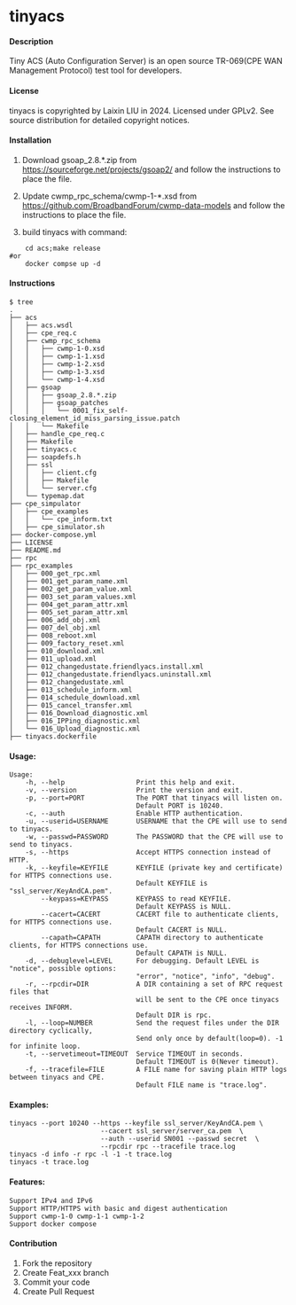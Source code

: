 # tinyacs

#### Description
Tiny ACS (Auto Configuration Server) is an open source TR-069(CPE WAN Management Protocol) test tool for developers.

#### License
tinyacs is copyrighted by Laixin LIU in 2024.
Licensed under GPLv2. See source distribution for detailed copyright notices.

#### Installation

1.  Download gsoap_2.8.*.zip from https://sourceforge.net/projects/gsoap2/
	and follow the instructions to place the file.

2.  Update cwmp_rpc_schema/cwmp-1-*.xsd    from https://github.com/BroadbandForum/cwmp-data-models
	and follow the instructions to place the file.

3.  build tinyacs with command:
```shell
	cd acs;make release
#or
	docker compse up -d
```

#### Instructions
```
$ tree
.
├── acs
│   ├── acs.wsdl
│   ├── cpe_req.c
│   ├── cwmp_rpc_schema
│   │   ├── cwmp-1-0.xsd
│   │   ├── cwmp-1-1.xsd
│   │   ├── cwmp-1-2.xsd
│   │   ├── cwmp-1-3.xsd
│   │   └── cwmp-1-4.xsd
│   ├── gsoap
│   │   ├── gsoap_2.8.*.zip
│   │   ├── gsoap_patches
│   │   │   └── 0001_fix_self-closing_element_id_miss_parsing_issue.patch
│   │   └── Makefile
│   ├── handle_cpe_req.c
│   ├── Makefile
│   ├── tinyacs.c
│   ├── soapdefs.h
│   ├── ssl
│   │   ├── client.cfg
│   │   ├── Makefile
│   │   └── server.cfg
│   └── typemap.dat
├── cpe_simpulator
│   ├── cpe_examples
│   │   └── cpe_inform.txt
│   ├── cpe_simulator.sh
├── docker-compose.yml
├── LICENSE
├── README.md
├── rpc
├── rpc_examples
│   ├── 000_get_rpc.xml
│   ├── 001_get_param_name.xml
│   ├── 002_get_param_value.xml
│   ├── 003_set_param_values.xml
│   ├── 004_get_param_attr.xml
│   ├── 005_set_param_attr.xml
│   ├── 006_add_obj.xml
│   ├── 007_del_obj.xml
│   ├── 008_reboot.xml
│   ├── 009_factory_reset.xml
│   ├── 010_download.xml
│   ├── 011_upload.xml
│   ├── 012_changedustate.friendlyacs.install.xml
│   ├── 012_changedustate.friendlyacs.uninstall.xml
│   ├── 012_changedustate.xml
│   ├── 013_schedule_inform.xml
│   ├── 014_schedule_download.xml
│   ├── 015_cancel_transfer.xml
│   ├── 016_Download_diagnostic.xml
│   ├── 016_IPPing_diagnostic.xml
│   └── 016_Upload_diagnostic.xml
├── tinyacs.dockerfile

```

#### Usage:
```
Usage:
    -h, --help                  Print this help and exit.
    -v, --version               Print the version and exit.
    -p, --port=PORT             The PORT that tinyacs will listen on.
                                Default PORT is 10240.
    -c, --auth                  Enable HTTP authentication.
    -u, --userid=USERNAME       USERNAME that the CPE will use to send to tinyacs.
    -w, --passwd=PASSWORD       The PASSWORD that the CPE will use to send to tinyacs.
    -s, --https                 Accept HTTPS connection instead of HTTP.
    -k, --keyfile=KEYFILE       KEYFILE (private key and certificate) for HTTPS connections use.
                                Default KEYFILE is "ssl_server/KeyAndCA.pem".
        --keypass=KEYPASS       KEYPASS to read KEYFILE.
                                Default KEYPASS is NULL.
        --cacert=CACERT         CACERT file to authenticate clients, for HTTPS connections use.
                                Default CACERT is NULL.
        --capath=CAPATH         CAPATH directory to authenticate clients, for HTTPS connections use.
                                Default CAPATH is NULL.
    -d, --debuglevel=LEVEL      For debugging. Default LEVEL is "notice", possible options:
                                "error", "notice", "info", "debug".
    -r, --rpcdir=DIR            A DIR containing a set of RPC request files that 
                                will be sent to the CPE once tinyacs receives INFORM.
                                Default DIR is rpc.
    -l, --loop=NUMBER           Send the request files under the DIR directory cyclically, 
                                Send only once by default(loop=0). -1 for infinite loop.
    -t, --servetimeout=TIMEOUT  Service TIMEOUT in seconds.
                                Default TIMEOUT is 0(Never timeout).
    -f, --tracefile=FILE        A FILE name for saving plain HTTP logs between tinyacs and CPE.
                                Default FILE name is "trace.log".
```
#### Examples:
    tinyacs --port 10240 --https --keyfile ssl_server/KeyAndCA.pem \
                           --cacert ssl_server/server_ca.pem  \
                           --auth --userid SN001 --passwd secret  \
                           --rpcdir rpc --tracefile trace.log
    tinyacs -d info -r rpc -l -1 -t trace.log
    tinyacs -t trace.log

#### Features:
	Support IPv4 and IPv6
	Support HTTP/HTTPS with basic and digest authentication
	Support cwmp-1-0 cwmp-1-1 cwmp-1-2
	Support docker compose

#### Contribution

1.  Fork the repository
2.  Create Feat_xxx branch
3.  Commit your code
4.  Create Pull Request
